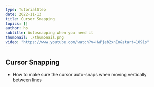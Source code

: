```yaml
---
type: TutorialStep
date: 2022-11-13
title: Cursor Snapping
topics: []
author: hs
subtitle: Autosnapping when you need it
thumbnail: ./thumbnail.png
video: "https://www.youtube.com/watch?v=HwPjeb2xnEo&start=1091s"
---
```


## Cursor Snapping

- How to make sure the cursor auto-snaps when moving vertically between lines
